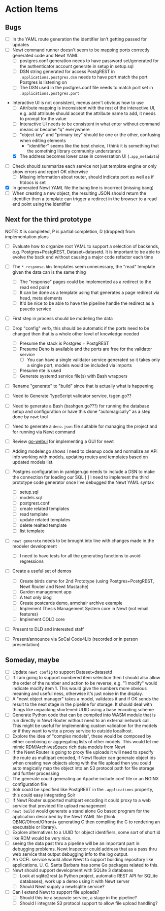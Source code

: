 
# Action Items

## Bugs

- [ ] In the YAML route generation the identifier isn't getting passed for updates
- [ ] Newt command runner doesn't seem to be mapping ports correctly generated code and Newt YAML
  - [ ] postgres.conf generation needs to have password set/generated for the authenticator account generate in setup in setup.sql
  - [ ] DSN string generated for access PostgREST in `.applications.postgres.dsn` needs to have port match the port Postgres is listening on
  - [ ] The DSN used in the postgres.conf file needs to match port set in `.applications.postgres.port`
- Interactive UI is not consistent, menus aren't obvious how to use
  - [ ] Attribute mapping is inconsistent with the rest of the interactive UI, e.g. add attribute should accept the attribute name to add, it needs to prompt for the value
  -  [ ] Interactive UI needs to be consistent in what enter without command means or become "q" everywhere
  - [ ] "object key" and "primary key" should be one or the other, confusing when editing elements
    - "identifier" seems like the best choice, I think it is something that the something library community understands
  - [X] The address becomes lower case in conversation UI (`.app_metadata`)
- [ ] Check should summarize each service not just template engine or only show errors and report OK otherwise
    - [ ] Missing information about router, should indicate port as well as if htdocs is set
- [X] In generated Newt YAML file the bang line is incorrect (missing bang)
- [ ] When creating a new object, the resulting JSON should return the identifier then a template can trigger a redirect in the browser to a read end point using the identifier

## Next for the third prototype

NOTE: X is completed, P is partial completion, D (dropped) from implementation plans

- [ ] Evaluate how to organize root YAML to support a selection of backends, e.g. Postgres+PostgREST, Dataset+datasetd. It is important to be able to evolve the back end without causing a major code refactor each time
- [ ] The `*_response.hbs` templates seem unnecessary, the "read" template given the data can is the same thing
    - [ ] The "response" pages could be implemented as a redirect to the read end point
    - [ ] It can be done as a template using that generates a page redirect via head, meta elements
    - [ ] It'd be nice to be able to have the pipeline handle the redirect as a psuedo service
- [ ] First step in process should be modeling the data
- [ ] Drop "config" verb, this should be automatic if the ports need to be changed then that is a whole other level of knowledge needed
  - [ ] Presume the stack is Postgres + PostgREST
  - [ ] Presume Deno is available and the ports are free for the validator service
    - [ ] You can have a single validator service generated so it takes only a single port, models would be included via imports
  - [ ] Presume nte is used
  - [ ] Generate systemd service file(s) with Bash wrappers
- [ ] Rename "generate" to "build" since that is actually what is happening
- [ ] Need to Generate TypeScript validator service, tsgen.go??
- [ ] Need to generate a Bash (bashgen.go???) for running the database setup and configuration or have this done "automagically" as a step done by `newt` tool
- [ ] Need to generate a `deno.json` file suitable for managing the project and for running via Newt command

- [ ] Review [go-webui](https://github.com/webui-dev/go-webui) for implementing a GUI for newt
- [ ] Adding modeler.go shows I need to cleanup code and normalize an API info working with models, updating routes and templates based on updated models list.
- [ ] Postgres configuration in yamlgen.go needs to include a DSN to make the connection for loading our SQL
[ ] I need to implement the third prototype code generator once I've debugged the Newt YAML syntax
  - [ ] setup.sql
  - [ ] models.sql
  - [ ] postgrest.conf
  - [ ] create related templates
  - [ ] read template
  - [ ] update related templates
  - [ ] delete realted template
  - [ ] list template
- [ ] `newt generate` needs to be brought into line with changes made in the modeler development
  - [ ] I need to have tests for all the generating functions to avoid regressions
- [ ] Create a useful set of demos
    - [ ] Create birds demo for 2nd Prototype (using Postgres+PostgREST, Newt Router and Newt Mustache)
    - [ ] Garden management app
    - [ ] A text only blog
    - [ ] Create postcards demo, armchair archive example
    - [ ] Implement Thesis Management System core in Newt (not email features)
    - [ ] Implement COLD core
- [ ] Present to DLD and interested staff
- [ ] Present/announce via SoCal Code4Lib (recorded or in person presentation)

## Someday, maybe

- [ ] Update `newt config` to support Dataset+datasetd
- [ ] If I am going to support numbered item selection then I should also allow the order of the number and action to be reverse, e.g. "1 modify" would indicate modify item 1. This would give the numbers more obvious meaning and useful ness, otherwise it's just noise in the display.
- [ ] A "newt object manager" takes a model, validates it and if OK sends the result to the next stage in the pipeline for storage. It should deal with things like unpacking shortened UUID using a base encoding scheme
- [ ] Generate Python code that can be compiled into WASM module that is run directly in Newt Router without need to an external network call. This might be useful for implementing custom validation for the models or if they want to write a proxy service to outside localhost.
- [ ] Explore the idea of "complex models", these would be composed by either combining or aggregating lists of other models. This would let me mimic RDM/ArchivesSpace rich data models from Newt
- [ ] If the Newt Router is going to proxy file uploads it will need to specify the route as multipart encoded, if Newt Router can generate object ids when creating new objects along with the file upload then you could auto magically map the object into an S3 protocol path for file storage and further processing
- [ ] The generate could generating an Apache include conf file or an NGINX configuration file
- [ ] Solr could be specified like PostgREST in the `.applications` property, this could easy integrating Solr
- [ ] If Newt Router supported multipart encoding it could proxy to a web service that provided file upload management
- [ ] `newt build` would generate a stand alone Go based program for the application described by the Newt YAML file (think OBNC/Ofront/Ofront+ generating C then compiling the C to rendering an executable or library).
- [ ] Explore alternatives to a UUID for object identifiers, some sort of short id like RDM would be very nice.
- [ ] seeing the data past thru a pipeline will be an important part in debugging problems. Newt Inspector could address that as a pass thru web service that output debugging info to the log output.
- [ ] An OCFL service would allow Newt to support building repository like applications. U. C. Santa Barbara has some Go packages related to this.
- [ ] Newt should support development with SQLite 3 databases
  - [ ] Look at sqlite2rest (a Python project, automatic REST API for SQLite databases), work up a demo using it with Newt server
  - [ ] Should Newt supply a newtsqlite service?
- [ ] Can I extend Newt to support file uploads?
  - [ ] Should this be a separate service, a stage in the pipeline?
  - [ ] Should I integrate S3 protocol support to allow file upload handling?
